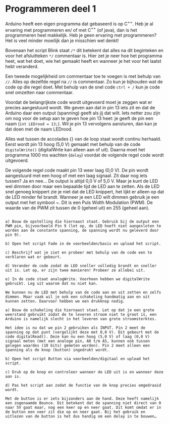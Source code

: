 # Programmeren deel 1

Arduino heeft een eigen programma dat gebaseerd is op C$^{++}$. Heb je al ervaring met programmeren en/ of met C$^{++}$ (of java), dan is het programmeren heel makkelijk. Heb je geen ervaring met programmeren? Het is veel minder moeilijk dan je misschien wel denkt!

Bovenaan het script Blink staat `/*` dit betekent dat alles na dit beginteken en voor het afsluitteken `*/` commentaar is. Hier zet je neer hoe het programma heet, wat het doet, wie het gemaakt heeft en wanneer je het voor het laatst hebt veranderd.

Een tweede mogelijkheid om commentaar toe te voegen is met behulp van `//`. Alles op dezelfde regel na `//` is commentaar. Zo kun je bijhouden wat de code op die regel doet. Met behulp van de snel code `ctrl + /` kun je code snel omzetten naar commentaar.

Voordat de belangrijkste code wordt uitgevoerd moet je zeggen wat er precies aangestuurd wordt. We geven aan dat in pin 13 iets zit en dat de Arduino daar een output (spanning) geeft als jij dat wilt. Iets netter zou zijn om nog voor de setup aan te geven hoe pin 13 heet: je geeft de pin een naam (`int LEDrood = 13;`). Wil je pin 13 vervolgens aansturen, dan kan je dat doen met de naam LEDrood.

Alles wat tussen de accolades {} van de loop staat wordt continu herhaald. Eerst wordt pin 13 hoog (5,0 V) gemaakt met behulp van de code `digitalWrite()` (digitalWrite kan alleen aan of uit). Daarna moet het programma 1000 ms wachten (`delay`) voordat de volgende regel code wordt uitgevoerd.

De volgende regel code maakt pin 13 weer laag (0,0 V). De pin wordt aangestuurd met een hoog of met een laag signaal. Zit daar nog iets tussen? Ja en nee… De output is altijd 0,0 V of 5,0 V. Maar je kunt de LED wel dimmen door maar een bepaalde tijd de LED aan te zetten. Als de LED snel genoeg knippert zie je niet dat de LED knippert, het lijkt er alleen op dat de LED minder fel brandt. Wanneer je een LED wilt dimmen gebruik je een output met het symbool ~. Dit is een Puls Width Modulation (PWM). De waarde van de PWM zit tussen de 0 (geheel uit) en 255 (geheel aan).

```{exercise} Een LED dimmen

a) Bouw de opstelling die hiernaast staat. Gebruik bij de output een PWM pin, bijvoorbeeld Pin 9 (let op, de LED hoeft niet aangesloten te worden aan de constante spanning, de spanning wordt nu geleverd door pin 9).

b) Open het script Fade in de voorbeelden/basis en upload het script.

c) Beschrijf wat je ziet en probeer met behulp van de code een te verklaren wat er gebeurt.

d) Verander de code zodat de LED sneller volledig brandt en sneller uit is. Let op, er zijn twee manieren! Probeer ze allebei uit.

e) In de code staat analogWrite. Voorheen hebben we digitalWrite gebruikt. Leg uit waarom dat nu niet kan.

```

```{exercise} Een aan en uit knop voor de LED
We kunnen nu de LED met behulp van de code aan en uit zetten en zelfs dimmen. Maar vaak wil je ook een schakeling handmatig aan en uit kunnen zetten. Daarvoor hebben we een drukknop nodig.

a) Bouw de schakeling die hiernaast staat. Let op dat je een grote weerstand gebruikt zodat de te leveren stroom niet te groot is, een Arduino is namelijk slecht in het leveren van grote stroomsterktes.

Het idee is nu dat we pin 2 gebruiken als INPUT. Pin 2 meet de spanning op dat punt (vergelijkt deze met 0,0 V). Dit gebeurt met de code digitalRead(). Deze kan nu een hoog (5,0 V) of laag (0,0 V) signaal meten (met een analoge pin, A0 t/m A5, kunnen ook tussen gelegen waardes (10 bits) gemeten worden). Pin 2 meet alleen een spanning als de knop (button) ingedrukt wordt.

b) Open het script Button via voorbeelden/digitaal en upload het script.

c) Druk op de knop en controleer wanneer de LED uit is en wanneer deze aan is.

d) Pas het script aan zodat de functie van de knop precies omgedraaid wordt.
```

```{note}
Met de button is er iets bijzonders aan de hand. Deze heeft namelijk een zogenaamde Bounce. Dit betekent dat de spanning niet direct van 0 naar 5V gaat maar, nog een keer op en neer gaat. Dit komt omdat er in de button een veer zit die op en neer gaat. Bij het gebruik en uitlezen van de button is het dus handig om een delay in te bouwen…
```